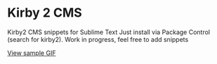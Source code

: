 # Kirby 2 CMS
Kirby2 CMS snippets for Sublime Text
Just install via Package Control (search for kirby2).
Work in progress, feel free to add snippets

[View sample GIF](snippetsample.gif)